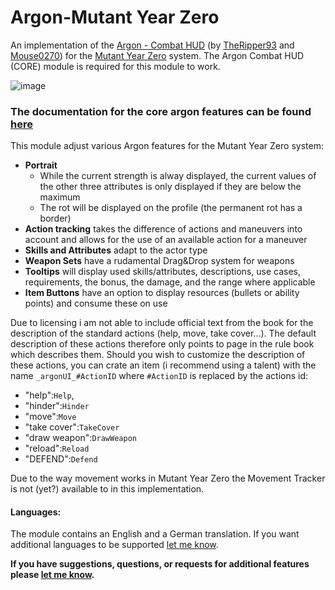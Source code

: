 # Argon-Mutant Year Zero
An implementation of the [Argon - Combat HUD](https://foundryvtt.com/packages/enhancedcombathud) (by [TheRipper93](https://theripper93.com/) and [Mouse0270](https://github.com/mouse0270)) for the [Mutant Year Zero]([https://foundryvtt.com/packages/vaesen](https://foundryvtt.com/packages/mutant-year-zero)) system. The Argon Combat HUD (CORE) module is required for this module to work.

![image](https://github.com/Saibot393/enhancedcombathud-mutant-year-zero/assets/137942782/c6405fa8-5062-4597-940a-74e7a16c100f)

### The documentation for the core argon features can be found [here](https://api.theripper93.com/modulewiki/enhancedcombathud/free)

This module adjust various Argon features for the Mutant Year Zero system:
- **Portrait**
    - While the current strength is alway displayed, the current values of the other three attributes is only displayed if they are below the maximum
    - The rot will be displayed on the profile (the permanent rot has a border)
- **Action tracking** takes the difference of actions and maneuvers into account and allows for the use of an available action for a maneuver
- **Skills and Attributes** adapt to the actor type
- **Weapon Sets** have a rudamental Drag&Drop system for weapons
- **Tooltips** will display used skills/attributes, descriptions, use cases, requirements, the bonus, the damage, and the range where applicable
- **Item Buttons** have an option to display resources (bullets or ability points) and consume these on use

Due to licensing i am not able to include official text from the book for the description of the standard actions (help, move, take cover...). The default description of these actions therefore only points to page in the rule book which describes them. Should you wish to customize the description of these actions, you can crate an item (i recommend using a talent) with the name `_argonUI_#ActionID` where `#ActionID` is replaced by the actions id:
- "help":`Help`,
- "hinder":`Hinder`
- "move":`Move`
- "take cover":`TakeCover`
- "draw weapon":`DrawWeapon`
- "reload":`Reload`
- "DEFEND":`Defend`

Due to the way movement works in Mutant Year Zero the Movement Tracker is not (yet?) available to in this implementation.

#### Languages:

The module contains an English and a German translation. If you want additional languages to be supported [let me know](https://github.com/Saibot393/enhancedcombathud-mutant-year-zero/issues).

**If you have suggestions, questions, or requests for additional features please [let me know](https://github.com/Saibot393/enhancedcombathud-mutant-year-zero/issues).**
